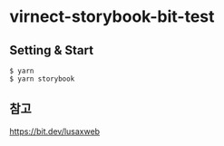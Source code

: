 # virnect-storybook-bit-test

## Setting & Start

```
$ yarn
$ yarn storybook
```

## 참고

https://bit.dev/lusaxweb